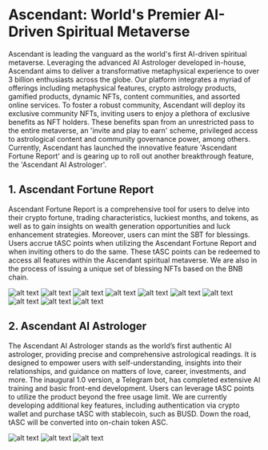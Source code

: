 # Ascendant: World's Premier AI-Driven Spiritual Metaverse

Ascendant is leading the vanguard as the world's first AI-driven spiritual metaverse. Leveraging the advanced AI Astrologer developed in-house, Ascendant aims to deliver a transformative metaphysical experience to over 3 billion enthusiasts across the globe. Our platform integrates a myriad of offerings including metaphysical features, crypto astrology products, gamified products, dynamic NFTs, content communities, and assorted online services.
To foster a robust community, Ascendant will deploy its exclusive community NFTs, inviting users to enjoy a plethora of exclusive benefits as NFT holders. These benefits span from an unrestricted pass to the entire metaverse, an 'invite and play to earn' scheme, privileged access to astrological content and community governance power, among others.
Currently, Ascendant has launched the innovative feature 'Ascendant Fortune Report' and is gearing up to roll out another breakthrough feature, the 'Ascendant AI Astrologer'.

## 1. Ascendant Fortune Report
Ascendant Fortune Report is a comprehensive tool for users to delve into their crypto fortune, trading characteristics, luckiest months, and tokens, as well as to gain insights on wealth generation opportunities and luck enhancement strategies. Moreover, users can mint the SBT for blessings.
Users accrue tASC points when utilizing the Ascendant Fortune Report and when inviting others to do the same. These tASC points can be redeemed to access all features within the Ascendant spiritual metaverse.
We are also in the process of issuing a unique set of blessing NFTs based on the BNB chain.

![alt text](https://github.com/ascendant-fun/ai-project/blob/master/public/intros/1-1.jpg?raw=true)
![alt text](https://github.com/ascendant-fun/ai-project/blob/master/public/intros/1-2.jpg?raw=true)
![alt text](https://github.com/ascendant-fun/ai-project/blob/master/public/intros/1-3.jpg?raw=true)
![alt text](https://github.com/ascendant-fun/ai-project/blob/master/public/intros/1-4.jpg?raw=true)
![alt text](https://github.com/ascendant-fun/ai-project/blob/master/public/intros/1-5.jpg?raw=true)
![alt text](https://github.com/ascendant-fun/ai-project/blob/master/public/intros/1-6.jpg?raw=true)
![alt text](https://github.com/ascendant-fun/ai-project/blob/master/public/intros/1-7.jpg?raw=true)
![alt text](https://github.com/ascendant-fun/ai-project/blob/master/public/intros/1-8.jpg?raw=true)
![alt text](https://github.com/ascendant-fun/ai-project/blob/master/public/intros/1-9.jpg?raw=true)
![alt text](https://github.com/ascendant-fun/ai-project/blob/master/public/intros/1-10.jpg?raw=true)


## 2. Ascendant AI Astrologer
The Ascendant AI Astrologer stands as the world’s first authentic AI astrologer, providing precise and comprehensive astrological readings. It is designed to empower users with self-understanding, insights into their relationships, and guidance on matters of love, career, investments, and more.
The inaugural 1.0 version, a Telegram bot, has completed extensive AI training and basic front-end development. Users can leverage tASC points to utilize the product beyond the free usage limit.
We are currently developing additional key features, including authentication via crypto wallet and purchase tASC with stablecoin, such as BUSD. Down the road, tASC will be converted into on-chain token ASC.

![alt text](https://github.com/ascendant-fun/ai-project/blob/master/public/intros/2-1.jpg?raw=true)
![alt text](https://github.com/ascendant-fun/ai-project/blob/master/public/intros/2-2.jpg?raw=true)
![alt text](https://github.com/ascendant-fun/ai-project/blob/master/public/intros/2-3.jpg?raw=true)
